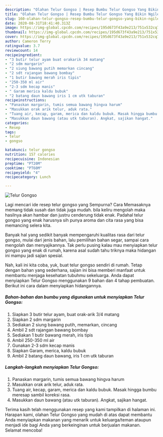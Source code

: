 ```yaml
---
description: "Olahan Telur Gongso | Resep Bumbu Telur Gongso Yang Bikin Ngiler"
title: "Olahan Telur Gongso | Resep Bumbu Telur Gongso Yang Bikin Ngiler"
slug: 160-olahan-telur-gongso-resep-bumbu-telur-gongso-yang-bikin-ngiler
date: 2020-08-31T18:41:40.313Z
image: https://img-global.cpcdn.com/recipes/195d673f43a9e213/751x532cq70/telur-gongso-foto-resep-utama.jpg
thumbnail: https://img-global.cpcdn.com/recipes/195d673f43a9e213/751x532cq70/telur-gongso-foto-resep-utama.jpg
cover: https://img-global.cpcdn.com/recipes/195d673f43a9e213/751x532cq70/telur-gongso-foto-resep-utama.jpg
author: Cameron Terry
ratingvalue: 3.7
reviewcount: 14
recipeingredient:
- "3 butir telur ayam buat orakarik 34 matang"
- "2 sdm margarin"
- "2 siung bawang putih memarkan cincang"
- "2 sdt rajangan bawang bombay"
- "1 butir bawang merah iris tipis"
- "250-350 ml air"
- "2-3 sdm kecap manis"
- " Garam merica kaldu bubuk"
- "2 batang daun bawang iris 1 cm utk taburan"
recipeinstructions:
- "Panaskan margarin, tumis semua bawang hingva harum"
- "Masukkan orak arik telur, aduk rata."
- "Tuang air, kecap, garam, merica dan kaldu bubuk. Masak hingga bumbu meresap sambil koreksi rasa."
- "Masukkan daun bawang (atau utk taburan). Angkat, sajikan hangat."
categories:
- Resep
tags:
- telur
- gongso

katakunci: telur gongso 
nutrition: 157 calories
recipecuisine: Indonesian
preptime: "PT20M"
cooktime: "PT60M"
recipeyield: "4"
recipecategory: Lunch

---
```



![Telur Gongso](https://img-global.cpcdn.com/recipes/195d673f43a9e213/751x532cq70/telur-gongso-foto-resep-utama.jpg)

Lagi mencari ide resep telur gongso yang Sempurna? Cara Memasaknya memang tidak susah dan tidak juga mudah. bila keliru mengolah maka hasilnya akan hambar dan justru cenderung tidak enak. Padahal telur gongso yang enak harusnya sih punya aroma dan cita rasa yang bisa memancing selera kita.

Banyak hal yang sedikit banyak mempengaruhi kualitas rasa dari telur gongso, mulai dari jenis bahan, lalu pemilihan bahan segar, sampai cara mengolah dan menyajikannya. Tak perlu pusing kalau mau menyiapkan telur gongso yang enak di rumah, karena asal sudah tahu triknya maka hidangan ini mampu jadi sajian spesial.




Nah, kali ini kita coba, yuk, buat telur gongso sendiri di rumah. Tetap dengan bahan yang sederhana, sajian ini bisa memberi manfaat untuk membantu menjaga kesehatan tubuhmu sekeluarga. Anda dapat menyiapkan Telur Gongso menggunakan 9 bahan dan 4 tahap pembuatan. Berikut ini cara dalam menyiapkan hidangannya.

<!--inarticleads1-->

##### Bahan-bahan dan bumbu yang digunakan untuk menyiapkan Telur Gongso:

1. Siapkan 3 butir telur ayam, buat orak-arik 3/4 matang
1. Siapkan 2 sdm margarin
1. Sediakan 2 siung bawang putih, memarkan, cincang
1. Ambil 2 sdt rajangan bawang bombay
1. Sediakan 1 butir bawang merah, iris tipis
1. Ambil 250-350 ml air
1. Gunakan 2-3 sdm kecap manis
1. Siapkan  Garam, merica, kaldu bubuk
1. Ambil 2 batang daun bawang, iris 1 cm utk taburan




<!--inarticleads2-->

##### Langkah-langkah menyiapkan Telur Gongso:

1. Panaskan margarin, tumis semua bawang hingva harum
1. Masukkan orak arik telur, aduk rata.
1. Tuang air, kecap, garam, merica dan kaldu bubuk. Masak hingga bumbu meresap sambil koreksi rasa.
1. Masukkan daun bawang (atau utk taburan). Angkat, sajikan hangat.




Terima kasih telah menggunakan resep yang kami tampilkan di halaman ini. Harapan kami, olahan Telur Gongso yang mudah di atas dapat membantu Anda menyiapkan makanan yang menarik untuk keluarga/teman ataupun menjadi ide bagi Anda yang berkeinginan untuk berjualan makanan. Selamat mencoba!
